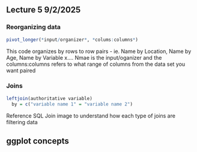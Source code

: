 ## Lecture 5 9/2/2025

### Reorganizing data

```R
pivot_longer(*input/organizer*, *colums:columns*)
```
This code organizes by rows to row pairs - ie. Name by Location, Name by Age, Name by Variable x....
Nmae is the input/oganizer and the columns:columns refers to what range of columns from the data set you want paired


### Joins
```R
leftjoin(authoritative variable)
  by = c("variable name 1" = "variable name 2")
```
Reference SQL Join image to understand how each type of joins are filtering data

## ggplot concepts


